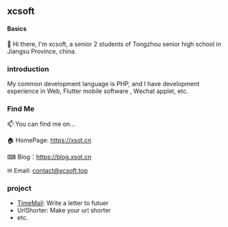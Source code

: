 ## xcsoft
#### Basics

👋 Hi there, I'm xcsoft, a senior 2 students of Tongzhou senior high school in Jiangsu Province, china.

### introduction

My common development language is PHP, and I have development experience in Web, Flutter mobile software , Wechat applet, etc. 

### Find Me

📫 You can find me on...

🏠 HomePage: <https://xsot.cn>

⌨ Blog：<https://blog.xsot.cn>

✉ Email: <contact@xcsoft.top>

### project

  - [TimeMail](https://www.timeletters.cn): Write a letter to futuer
  - UrlShorter: Make your url shorter
  - etc.
  
